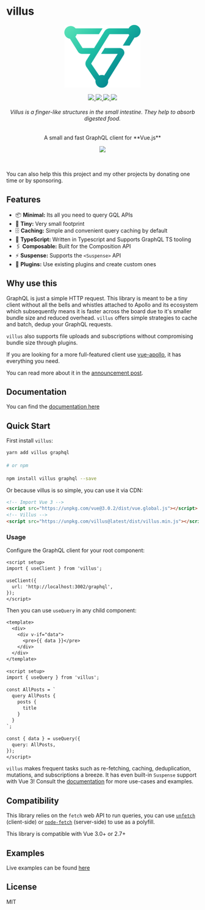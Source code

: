 # villus

<p align="center">
  <img width="200" src="https://raw.githubusercontent.com/logaretm/villus/main/logo.png">
</p>

<p align="center">
  <a target="_blank" href="https://www.npmjs.com/package/villus">
    <img src="https://img.shields.io/npm/v/villus.svg?label=&color=05bda8">
  </a>
  <a target="_blank" href="https://npm-stat.com/charts.html?package=villus">
    <img src="https://img.shields.io/npm/dm/villus.svg?color=05bd6d&label=">
  </a>
  <a href="https://villus.dev/" target="_blank">
    <img src="https://img.shields.io/badge/-docs%20and%20demos-009f53">
  </a>
  <a href="https://github.com/sponsors/logaretm">
    <img src="https://img.shields.io/badge/-%E2%99%A5%20Sponsors-ec5cc6">
  </a>
</p>

<h6 align="center">Villus is a finger-like structures in the small intestine. They help to absorb digested food.</h6>

<p align="center">
A small and fast GraphQL client for **Vue.js**
</p>

<p align="center">
  <a href="https://github.com/sponsors/logaretm">
    <img src='https://sponsors.logaretm.com/sponsors.svg'>
  </a>
</p>

<br>

You can also help this this project and my other projects by donating one time or by sponsoring.

## Features

- 📦 **Minimal:** Its all you need to query GQL APIs
- 🦐 **Tiny:** Very small footprint
- 🗄 **Caching:** Simple and convenient query caching by default
- 👕 **TypeScript:** Written in Typescript and Supports GraphQL TS tooling
- 🖇 **Composable:** Built for the Composition API
- ⚡️ **Suspense:** Supports the `<Suspense>` API
- 🔌 **Plugins:** Use existing plugins and create custom ones

## Why use this

GraphQL is just a simple HTTP request. This library is meant to be a tiny client without all the bells and whistles attached to Apollo and its ecosystem which subsequently means it is faster across the board due to it's smaller bundle size and reduced overhead. `villus` offers simple strategies to cache and batch, dedup your GraphQL requests.

`villus` also supports file uploads and subscriptions without compromising bundle size through plugins.

If you are looking for a more full-featured client use [vue-apollo](https://github.com/vuejs/vue-apollo), it has everything you need.

You can read more about it in the [announcement post](https://logaretm.com/blog/2020-01-11-announcing-villus/).

## Documentation

You can find the [documentation here](https://villus.dev/)

## Quick Start

First install `villus`:

```bash
yarn add villus graphql

# or npm

npm install villus graphql --save
```

Or because villus is so simple, you can use it via CDN:

```html
<!-- Import Vue 3 -->
<script src="https://unpkg.com/vue@3.0.2/dist/vue.global.js"></script>
<!-- Villus -->
<script src="https://unpkg.com/villus@latest/dist/villus.min.js"></script>
```

### Usage

Configure the GraphQL client for your root component:

```vue
<script setup>
import { useClient } from 'villus';

useClient({
  url: 'http://localhost:3002/graphql',
});
</script>
```

Then you can use `useQuery` in any child component:

```vue
<template>
  <div>
    <div v-if="data">
      <pre>{{ data }}</pre>
    </div>
  </div>
</template>

<script setup>
import { useQuery } from 'villus';

const AllPosts = `
  query AllPosts {
    posts {
      title
    }
  }
`;

const { data } = useQuery({
  query: AllPosts,
});
</script>
```

`villus` makes frequent tasks such as re-fetching, caching, deduplication, mutations, and subscriptions a breeze. It has even built-in `Suspense` support with Vue 3! Consult the [documentation](https://villus.dev) for more use-cases and examples.

## Compatibility

This library relies on the `fetch` web API to run queries, you can use [`unfetch`](https://github.com/developit/unfetch) (client-side) or [`node-fetch`](https://www.npmjs.com/package/node-fetch) (server-side) to use as a polyfill.

This library is compatible with Vue 3.0+ or 2.7+

## Examples

Live examples can be found [here](https://villus.dev/examples/basic-query)

## License

MIT
